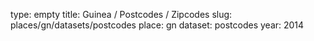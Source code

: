 type: empty
title: Guinea / Postcodes / Zipcodes
slug: places/gn/datasets/postcodes
place: gn
dataset: postcodes
year: 2014

